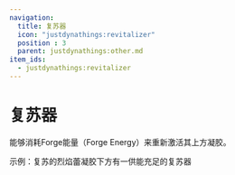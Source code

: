 ```yaml
---
navigation:
  title: 复苏器
  icon: "justdynathings:revitalizer"
  position : 3
  parent: justdynathings:other.md
item_ids:
  - justdynathings:revitalizer
---
```


# 复苏器

能够消耗Forge能量（Forge Energy）来重新激活其上方凝胶。

<BlockImage id="justdynathings:revitalizer" scale="4.0" p:active="false" p:facing="down" p:goo_found="false"/>


示例：复苏的烈焰蕾凝胶下方有一供能充足的复苏器

<GameScene zoom="4" interactive={true}>
  <Block id="justdynathings:revitalizer" p:active="true" p:facing="down" p:goo_found="true"/>
  <Block y="1" id="justdirethings:gooblock_tier2" p:alive="true"/>
</GameScene>

<RecipeFor id="justdynathings:revitalizer" />